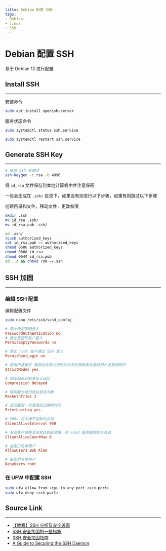 ```yaml
---
title: Debian 配置 SSH
tags:
- Debian
- Linux
- SSH
---
```


# Debian 配置 SSH

基于 Debian 12 进行配置

## Install SSH

---

安装命令

```sh
sudo apt install openssh-server
```

服务状态命令

```sh
sudo systemctl status ssh.service

sudo systemctl restart ssh.service
```

## Generate SSH Key

---

```sh
# 生成 ssh 密钥对
ssh-keygen -t rsa -b 4096
```

将 `id_rsa` 文件保存到本地计算机中并注意保密

一般会生成在 `.ssh/` 目录下，如果没有则进行以下步骤，如果有则跳过以下步骤

创建目录和文件，移动文件，更改权限

```sh
mkdir .ssh
mv id_rsa .ssh/
mv id_rsa.pub .ssh/

cd .ssh/
touch authorized_keys
cat id_rsa.pub >> authorized_keys
chmod 0600 authorized_keys
chmod 0600 id_rsa
chmod 0644 id_rsa.pub
cd ../ && chmod 700 ~/.ssh
```

## SSH 加固

---

### 编辑 SSH 配置

编辑配置文件

```sh
sudo nano /etc/ssh/sshd_config
```

```conf
# 禁止使用密码登入
PasswordAuthentication no
# 禁止空密码账户登入
PermitEmptyPasswords no

# 禁止 root 账户通过 SSH 登入
PermitRootLogin no

# 启用严格模式 需保证存放公钥的文件夹的拥有者与登陆用户名是相同的
StrictModes yes

# 将压缩延迟到身份认证后
Compression delayed

# 限制最大身份验证尝试次数
MaxAuthTries 3

# 显示最后一次登录的日期和时间
PrintLastLog yes

# 900s 后关闭不活动的会话
ClientAliveInterval 900

# 发送客户端探活消息达到此阈值，则 sshd 服务端将终止会话
ClientAliveCountMax 0

# 指定白名单用户
AllowUsers Bob Alan

# 指定黑名单用户
DenyUsers root
```

### 在 UFW 中配置 SSH

```sh
sudo ufw allow from <ip> to any port <ssh-port>
sudo ufw deny <ssh-port>
```

## Source Link

---

- [【教程】SSH 分析及安全设置](https://pa.ci/18.html)
- [SSH 安全加固的一些措施](https://zzz.buzz/zh/2016/04/18/hardening-sshd/)
- [SSH 安全加固指南](https://www.freebuf.com/articles/system/246994.html)
- [A Guide to Securing the SSH Daemon](https://www.putorius.net/how-to-secure-ssh-daemon.html)
